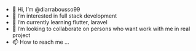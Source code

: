 - 👋 Hi, I’m @diarrabousso99
- 👀 I’m interested in full stack development
- 🌱 I’m currently learning flutter, laravel
- 💞️ I’m looking to collaborate on persons who want work with me in real project
- 📫 How to reach me ...

<!---
diarrabousso99/diarrabousso99 is a ✨ special ✨ repository because its `README.md` (this file) appears on your GitHub profile.
You can click the Preview link to take a look at your changes.
--->
